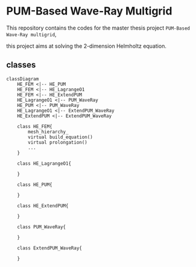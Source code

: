 # PUM-Based Wave-Ray Multigrid

This repository contains the codes for the master thesis project `PUM-Based Wave-Ray multigrid`,

this project aims at solving the 2-dimension Helmholtz equation.







## classes

```mermaid
classDiagram
	HE_FEM <|-- HE_PUM
	HE_FEM <|-- HE_LagrangeO1
	HE_FEM <|-- HE_ExtendPUM
	HE_LagrangeO1 <|-- PUM_WaveRay
	HE_PUM <|-- PUM_WaveRay
	HE_LagrangeO1 <|-- ExtendPUM_WaveRay
	HE_ExtendPUM <|-- ExtendPUM_WaveRay
	
	class HE_FEM{
		mesh_hierarchy_
		virtual build_equation()
		virtual prolongation()
		...
	}
	
	class HE_LagrangeO1{
	
	}
	
	class HE_PUM{
	
	}
	
	class HE_ExtendPUM{
	
	}
	
	class PUM_WaveRay{
	
	}
	
	class ExtendPUM_WaveRay{
	
	}
```









